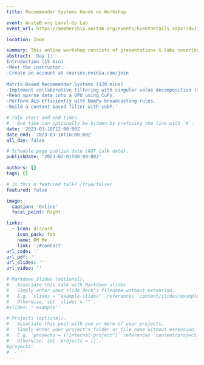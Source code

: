 ```yaml
---
title: Recommender Systems Hands on Workshop

event: AnitaB.org Level-Up Lab
event_url: https://membership.anitab.org/events/EventDetails.aspx?id=1721450

location: Zoom

summary: This online workshop consists of presentations & labs covering the fundamental techniques & tools for building highly effective recommender systems from matrix based recommender systems to wide & deep network models. 
abstract: 'Day 1:
Introduction (15 min)
-Meet the instructor.
-Create an account at courses.nvidia.com/join
 
Matrix-Based Recommender Systems (120 mins) 
-Implement collaborative filtering with singular value decomposition (SVD):
-Read sparse data into a GPU using CuPy.
-Perform ALS efficiently with NumPy broadcasting rules.
-Build a content-based filter with cuDF.'

# Talk start and end times.
#   End time can optionally be hidden by prefixing the line with `#`.
date: '2023-03-10T12:00:00Z'
date_end: '2023-03-10T16:00:00Z'
all_day: false

# Schedule page publish date (NOT talk date).
publishDate: '2023-02-01T00:00:00Z'

authors: []
tags: []

# Is this a featured talk? (true/false)
featured: false

image:
  caption: 'Online'
  focal_point: Right

links:
  - icon: discord
    icon_pack: fab
    name: DM Me
    link: '/#contact'
url_code: ''
url_pdf: ''
url_slides: ''
url_video: ''

# Markdown Slides (optional).
#   Associate this talk with Markdown slides.
#   Simply enter your slide deck's filename without extension.
#   E.g. `slides = "example-slides"` references `content/slides/example-slides.md`.
#   Otherwise, set `slides = ""`.
#slides: ''example''

# Projects (optional).
#   Associate this post with one or more of your projects.
#   Simply enter your project's folder or file name without extension.
#   E.g. `projects = ["internal-project"]` references `content/project/deep-learning/index.md`.
#   Otherwise, set `projects = []`.
#projects:
#  - ''
---
```


